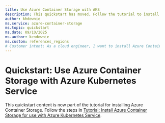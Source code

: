 ```yaml
---
title: Use Azure Container Storage with AKS
description: This quickstart has moved. Follow the tutorial to install Azure Container Storage on Azure Kubernetes Service (AKS).
author: khdownie
ms.service: azure-container-storage
ms.topic: quickstart
ms.date: 09/10/2025
ms.author: kendownie
ms.custom: references_regions
# Customer intent: As a cloud engineer, I want to install Azure Container Storage on my AKS cluster, so that I can manage container volumes efficiently and choose the appropriate storage options for my workloads.
---
```


# Quickstart: Use Azure Container Storage with Azure Kubernetes Service

This quickstart content is now part of the tutorial for installing Azure Container Storage. Follow the steps in [Tutorial: Install Azure Container Storage for use with Azure Kubernetes Service](install-container-storage-aks.md).
